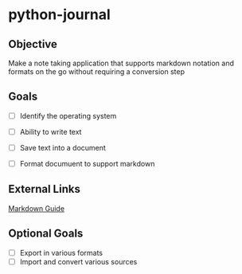# python-journal

## Objective

Make a note taking application that supports markdown notation and formats on the go without requiring a conversion step

## Goals

- [ ] Identify the operating system

- [ ] Ability to write text

- [ ] Save text into a document

- [ ] Format documuent to support markdown



## External Links

[Markdown Guide](https://www.markdownguide.org/basic-syntax/)

## Optional Goals
- [ ] Export in various formats
- [ ] Import and convert various sources
